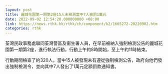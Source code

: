 ```yaml
---
layout: post
title: 麗城花園第一期第2座15人未檢測當中7人被罰1萬元
date: 2022-09-02 12:54:20.000000000 +08:00
link: https://news.rthk.hk/rthk/ch/component/k2/1665272-20220902.htm
categories: rthk
---
```


荃灣民政事務處聯同荃灣警區及衞生署人員，在早前被納入強制檢測公告的麗城花園第一期第2座，進行執法行動，行動上午約8時開始，至上午約11時結束。

行動期間檢查了約320人，當中15人被發現未有遵從強制檢測公告，政府向他們發出強制檢測令，並向其中7人發出了1萬元定額罰款通知書。

